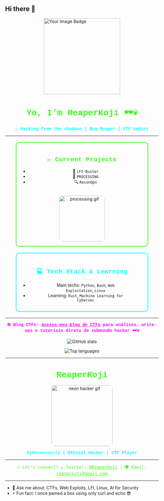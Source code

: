 ## Hi there 👋

<img src="https://tryhackme-badges.s3.amazonaws.com/reaperkoji.png" alt="Your Image Badge" width="250" style="border:none; display:block; margin: 0 auto 20px auto;" />

<h1 align="center" style="color:#39ff14; font-family: 'Courier New', monospace;">
  Yo, I’m ReaperKoji 🕶️💀
</h1>

<p align="center" style="color:#00ffff; font-weight:bold; font-family: 'Courier New', monospace;">
  🐚 Hacking from the shadows | Bug Reaper | CTF Addict
</p>

---

<div align="center" style="border: 2px solid #39ff14; padding: 15px; border-radius: 12px; max-width: 400px; margin: 20px auto;">
  
  <h2 style="color:#39ff14; font-family: 'Courier New', monospace;">🚀 Current Projects</h2>
  
  - 🧠 <code>LFI-Buster</code>  
  - 🔄 <code>PROCESSING</code>  
  - 🔍 <code>ReconOps</code>  
  
  <br/>
  <img src="https://media.giphy.com/media/v1.Y2lkPWVjZjA1ZTQ3azdvbzdiZDc1eW81ZWdzMzdtcjVxb3cyMGY5a3F3OXUzeHIwOG93cyZlcD12MV9naWZzX3NlYXJjaCZjdD1n/B8dUiWJmQi4KCQhS9x/giphy.gif" width="150" alt="processing gif" style="border-radius: 10px;" />
</div>

<div align="center" style="border: 2px solid #00ffff; padding: 15px; border-radius: 12px; max-width: 400px; margin: 20px auto;">
  
  <h2 style="color:#00ffff; font-family: 'Courier New', monospace;">💻 Tech Stack & Learning</h2>
  
  - Main techs: <code>Python</code>, <code>Bash</code>, <code>Web Exploitation</code>, <code>Linux</code>  
  - Learning: <code>Rust</code>, <code>Machine Learning for Cybersec</code>
</div>

---

<p align="center" style="font-family: 'Courier New', monospace; color:#ff00ff; font-weight:bold;">
  🌐 Blog CTFs:  
  <a href="https://reaperkoji.github.io/" style="color:#ff00ff;">Acesse meu blog de CTFs</a>  
  para análises, write-ups e tutoriais direto do submundo hacker 🕶️💀
</p>

<p align="center">
  <img src="https://github-readme-stats.vercel.app/api?username=ReaperKoji&show_icons=true&theme=radical&title_color=39ff14&icon_color=00ffff&text_color=cccccc" alt="GitHub stats" />
</p>

<p align="center">
  <img src="https://github-readme-stats.vercel.app/api/top-langs/?username=ReaperKoji&layout=compact&theme=radical" alt="Top languages" />
</p>

---

<h1 align="center" style="color:#39ff14; font-family: 'Courier New', monospace;">
  ReaperKoji
</h1>

<p align="center">
  <img src="https://media.giphy.com/media/v1.Y2lkPTc5MGI3NjExejZ0M3R0cXFyMjA0eGtsY3FpMGZzYnhkbmo1Znd2cjM1cjJucWpmMSZlcD12MV9naWZzX3NlYXJjaCZjdD1n/o0vwzuFwCGAFO/giphy.gif" width="200" alt="neon hacker gif" style="border-radius: 10px;" />
</p>

<p align="center" style="color:#00ffff; font-weight:bold; font-family: 'Courier New', monospace;">
  Cybersecurity | Ethical Hacker | CTF Player
</p>

---

<p align="center" style="color:#39ff14; font-family: 'Courier New', monospace;">
  ⚡ Let's connect!  
  🦾 Twitter: <a href="https://twitter.com/ReaperKoji" style="color:#39ff14;">@ReaperKoji</a> |  
  🛡️ Email: <a href="mailto:g3ars23@gmail.com" style="color:#39ff14;">reaperkoji@gmail.com</a>
</p>

---

- 💬 Ask me about: CTFs, Web Exploits, LFI, Linux, AI for Security  
- ⚡ Fun fact: I once pwned a box using only curl and echo 😎
